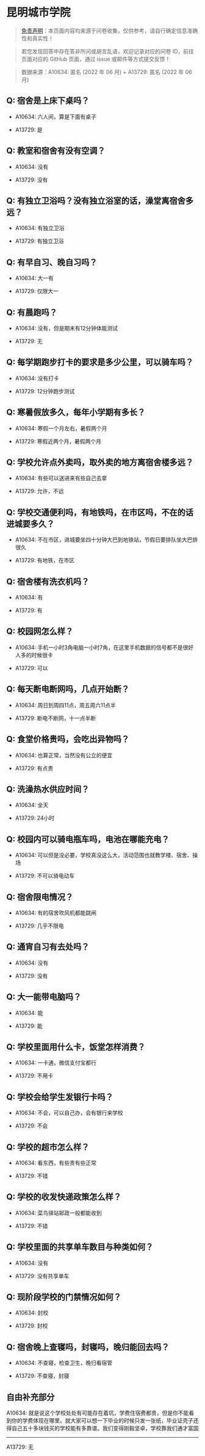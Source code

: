 # 昆明城市学院

> [免责声明](https://colleges.chat/#_3)：本页面内容均来源于问卷收集，仅供参考，请自行确定信息准确性和真实性！

> 若您发现回答中存在答非所问或胡言乱语，欢迎记录对应的问卷 ID，前往页面对应的 GitHub 页面，通过 issue 或邮件等方式提交反馈！

> 数据来源：A10634: 匿名 (2022 年 06 月) + A13729: 匿名 (2022 年 06 月)

## Q: 宿舍是上床下桌吗？

- A10634: 六人间，算是下面有桌子

- A13729: 是

## Q: 教室和宿舍有没有空调？

- A10634: 没有

- A13729: 没有

## Q: 有独立卫浴吗？没有独立浴室的话，澡堂离宿舍多远？

- A10634: 有独立卫浴

- A13729: 有独立卫浴

## Q: 有早自习、晚自习吗？

- A10634: 大一有

- A13729: 仅限大一

## Q: 有晨跑吗？

- A10634: 没有，但是期末有12分钟体能测试

- A13729: 无

## Q: 每学期跑步打卡的要求是多少公里，可以骑车吗？

- A10634: 没有打卡

- A13729: 12分钟跑步测试

## Q: 寒暑假放多久，每年小学期有多长？

- A10634: 寒假一个月左右，暑假两个月

- A13729: 寒假近两个月，暑假两个月

## Q: 学校允许点外卖吗，取外卖的地方离宿舍楼多远？

- A10634: 有些可以送进来有些自己去拿

- A13729: 允许，不远

## Q: 学校交通便利吗，有地铁吗，在市区吗，不在的话进城要多久？

- A10634: 不在市区，进城要坐四十分钟大巴到地铁站，节假日要排队坐大巴排很久

- A13729: 有地铁，在市区

## Q: 宿舍楼有洗衣机吗？

- A10634: 有

- A13729: 有

## Q: 校园网怎么样？

- A10634: 手机一小时3角电脑一小时7角，在这里手机数据的信号都不是很好人多的时候很卡

- A13729: 可以

## Q: 每天断电断网吗，几点开始断？

- A10634: 周日到周四11点，周五周六11点半

- A13729: 断电不断网，十一点半断

## Q: 食堂价格贵吗，会吃出异物吗？

- A10634: 也算正常，当然没有公立的便宜

- A13729: 有点贵

## Q: 洗澡热水供应时间？

- A10634: 全天

- A13729: 24小时

## Q: 校园内可以骑电瓶车吗，电池在哪能充电？

- A10634: 可以但是没必要，学校真没这么大，活动范围也就教学楼、宿舍、操场

- A13729: 不可以骑电动车

## Q: 宿舍限电情况？

- A10634: 有的宿舍吹风机都能跳闸

- A13729: 几乎不限电

## Q: 通宵自习有去处吗？

- A10634: 没有

- A13729: 没有

## Q: 大一能带电脑吗？

- A10634: 能

- A13729: 能

## Q: 学校里面用什么卡，饭堂怎样消费？

- A10634: 一卡通，微信支付宝都行

- A13729: 不用卡

## Q: 学校会给学生发银行卡吗？

- A10634: 不会，可以自己办，会有银行来学校

- A13729: 不会

## Q: 学校的超市怎么样？

- A10634: 看东西，有些贵有些正常

- A13729: 不错

## Q: 学校的收发快递政策怎么样？

- A10634: 菜鸟驿站邮政一般都能收到

- A13729: 不错

## Q: 学校里面的共享单车数目与种类如何？

- A10634: 没有

- A13729: 没有共享单车

## Q: 现阶段学校的门禁情况如何？

- A10634: 封校

- A13729: 封校

## Q: 宿舍晚上查寝吗，封寝吗，晚归能回去吗？

- A10634: 不查寝，检查卫生，晚归看宿管

- A13729: 不查寝，封寝

## 自由补充部分

A10634: 就是说这个学校处处有可能存在着坑，学费住宿费都贵，但是你不能看到你的学费体现在哪里。就大家可以想一下毕业的时候只发一张纸，毕业证壳子还得自己五十多块钱买的学校能有多靠谱。我们变得刚毅坚卓，学校靠我们通才富国

***

A13729: 无